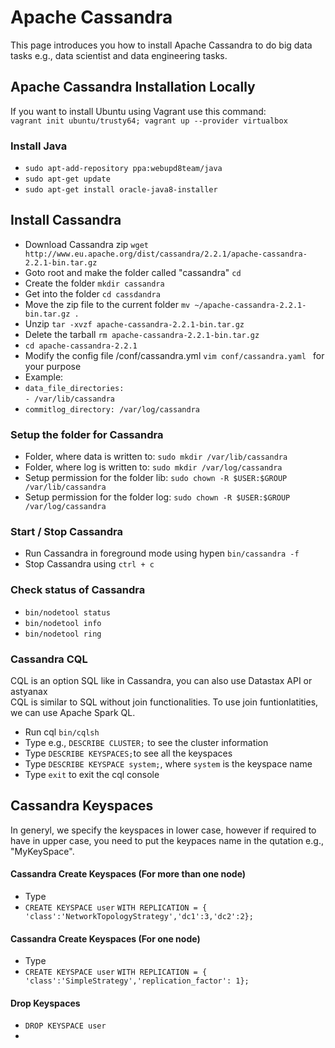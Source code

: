 # Apache Cassandra
 This page introduces you how to install Apache Cassandra 
 to do big data tasks e.g., data scientist and data engineering tasks.
## Apache Cassandra Installation Locally
If you want to install Ubuntu using Vagrant use this command: <br>
`vagrant init ubuntu/trusty64; vagrant up --provider virtualbox`

### Install Java
- `sudo apt-add-repository ppa:webupd8team/java`
- `sudo apt-get update`
- `sudo apt-get install oracle-java8-installer`

## Install Cassandra
- Download Cassandra zip `wget http://www.eu.apache.org/dist/cassandra/2.2.1/apache-cassandra-2.2.1-bin.tar.gz`
- Goto root and make the folder called "cassandra"  `cd `
- Create the folder `mkdir cassandra `
- Get into the folder `cd cassdandra`
- Move the zip file to the current folder `mv ~/apache-cassandra-2.2.1-bin.tar.gz .`
- Unzip `tar -xvzf apache-cassandra-2.2.1-bin.tar.gz`
- Delete the tarball `rm apache-cassandra-2.2.1-bin.tar.gz`
- `cd apache-cassandra-2.2.1`
- Modify the config file /conf/cassandra.yml  `vim conf/cassandra.yaml ` for your purpose
- Example: 
- `data_file_directories:` <br>
    `- /var/lib/cassandra`
- `commitlog_directory: /var/log/cassandra`
  
### Setup the folder for Cassandra
- Folder, where data is written to: `sudo mkdir /var/lib/cassandra`
- Folder, where log is written to:  `sudo mkdir /var/log/cassandra`
- Setup permission for the folder lib: `sudo chown -R $USER:$GROUP /var/lib/cassandra`
- Setup permission for the folder log: `sudo chown -R $USER:$GROUP /var/log/cassandra`

### Start / Stop Cassandra
- Run Cassandra in foreground mode using hypen   `bin/cassandra -f `
- Stop Cassandra using `ctrl + c `

### Check status of Cassandra
 - `bin/nodetool status`
 - `bin/nodetool info`
 - `bin/nodetool ring`
 
### Cassandra CQL
CQL is an option SQL like in Cassandra, you can also use Datastax API or astyanax <br>
CQL is similar to SQL  without join functionalities. To use join funtionlatities, 
we can use Apache Spark QL. 
 - Run cql  `bin/cqlsh`
 - Type e.g.,  `DESCRIBE CLUSTER;` to  see the cluster information
 - Type `DESCRIBE KEYSPACES;`to see all the keyspaces
 - Type `DESCRIBE KEYSPACE system;`, where `system` is the keyspace name
 - Type `exit` to exit the cql console

## Cassandra Keyspaces
In generyl, we specify the keyspaces in lower case, however if required to have in upper case, you need to put the keypaces name in the qutation e.g., "MyKeySpace".
#### Cassandra Create Keyspaces (For more than one node)
 - Type 
 - `CREATE KEYSPACE user`
   `WITH REPLICATION = { 'class':'NetworkTopologyStrategy','dc1':3,'dc2':2};`

#### Cassandra Create Keyspaces (For one node)
 - Type 
 - `CREATE KEYSPACE user`
   `WITH REPLICATION = { 'class':'SimpleStrategy','replication_factor': 1};`

#### Drop Keyspaces
 - `DROP KEYSPACE user`
 - 
